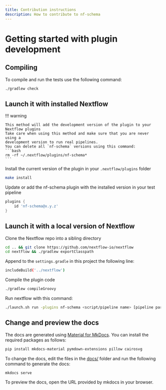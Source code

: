 ```yaml
---
title: Contribution instructions
description: How to contribute to nf-schema
---
```


# Getting started with plugin development

## Compiling

To compile and run the tests use the following command:

```bash
./gradlew check
```

## Launch it with installed Nextflow

!!! warning

    This method will add the development version of the plugin to your Nextflow plugins
    Take care when using this method and make sure that you are never using a
    development version to run real pipelines.
    You can delete all `nf-schema` versions using this command:
    ```bash
    rm -rf ~/.nextflow/plugins/nf-schema*
    ```

Install the current version of the plugin in your `.nextflow/plugins` folder

```bash
make install
```

Update or add the nf-schema plugin with the installed version in your test pipeline

```groovy title="nextflow.config"
plugins {
    id 'nf-schema@x.y.z'
}
```

## Launch it with a local version of Nextflow

Clone the Nextflow repo into a sibling directory

```bash
cd .. && git clone https://github.com/nextflow-io/nextflow
cd nextflow && ./gradlew exportClasspath
```

Append to the `settings.gradle` in this project the following line:

```bash
includeBuild('../nextflow')
```

Compile the plugin code

```bash
./gradlew compileGroovy
```

Run nextflow with this command:

```bash
./launch.sh run -plugins nf-schema <script/pipeline name> [pipeline params]
```

## Change and preview the docs

The docs are generated using [Material for MkDocs](https://squidfunk.github.io/mkdocs-material/).
You can install the required packages as follows:

```bash
pip install mkdocs-material pymdown-extensions pillow cairosvg
```

To change the docs, edit the files in the [docs/](https://github.com/nextflow-io/nf-schema/tree/master/docs) folder and run the following command to generate the docs:

```bash
mkdocs serve
```

To preview the docs, open the URL provided by mkdocs in your browser.
